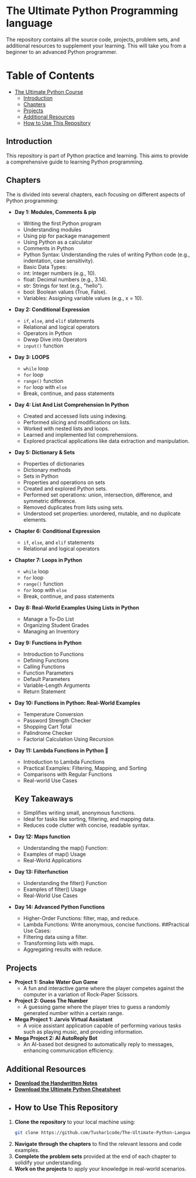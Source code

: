 # The Ultimate Python Programming language
The repository contains all the source code, projects, problem sets, and additional resources to supplement your learning. This will take you from a beginner to an advanced Python programmer.
# Table of Contents
- [The Ultimate Python Course](#the-ultimate-python-course)
  - [Introduction](#introduction)
  - [Chapters](#chapters)
  - [Projects](#projects)
  - [Additional Resources](#additional-resources)
  - [How to Use This Repository](#how-to-use-this-repository)

## Introduction

This repository is part of Python practice and learning. This aims to provide a comprehensive guide to learning Python programming.

## Chapters

The is divided into several chapters, each focusing on different aspects of Python programming:

- **Day 1: Modules, Comments & pip**
  - Writing the first Python program
  - Understanding modules
  - Using pip for package management
  - Using Python as a calculator
  - Comments in Python
  - Python Syntax: Understanding the rules of writing Python code (e.g., indentation, case sensitivity).
  - Basic Data Types:
  - int: Integer numbers (e.g., 10).
  - float: Decimal numbers (e.g., 3.14).
  - str: Strings for text (e.g., "hello").
  - bool: Boolean values (True, False).
  - Variables: Assigning variable values (e.g., x = 10).

- **Day 2: Conditional Expression**
  - `if`, `else`, and `elif` statements
  - Relational and logical operators
  - Operators in Python
  - Dwwp Dive into Operators
  - `input()` function
    
- **Day 3: LOOPS**
  - `while` loop
  - `for` loop
  - `range()` function
  - `for` loop with `else`
  - Break, continue, and pass statements
    
- **Day 4: List And List Comprehension In Python**
  - Created and accessed lists using indexing.
  - Performed slicing and modifications on lists.
  - Worked with nested lists and loops.
  - Learned and implemented list comprehensions.
  - Explored practical applications like data extraction and manipulation.
    
- **Day 5: Dictionary & Sets**
  - Properties of dictionaries
  - Dictionary methods
  - Sets in Python
  - Properties and operations on sets
  - Created and explored Python sets.
  - Performed set operations: union, intersection, difference, and symmetric difference.
  - Removed duplicates from lists using sets.
  - Understood set properties: unordered, mutable, and no duplicate elements.
    
- **Chapter 6: Conditional Expression**
  - `if`, `else`, and `elif` statements
  - Relational and logical operators
- **Chapter 7: Loops in Python**
  - `while` loop
  - `for` loop
  - `range()` function
  - `for` loop with `else`
  - Break, continue, and pass statements

- **Day 8: Real-World Examples Using Lists in Python**
  - Manage a To-Do List
  - Organizing Student Grades
  - Managing an Inventory
    
- **Day 9: Functions in Python**
  - Introduction to Functions
  - Defining Functions
  - Calling Functions
  - Function Parameters
  - Default Parameters
  - Variable-Length Arguments
  - Return Statement
    
- **Day 10: Functions in Python: Real-World Examples**
  - Temperature Conversion
  - Password Strength Checker
  - Shopping Cart Total
  - Palindrome Checker
  - Factorial Calculation Using Recursion
    
- **Day 11: Lambda Functions in Python 🚀**
  - Introduction to Lambda Functions  
  - Practical Examples: Filtering, Mapping, and Sorting  
  - Comparisons with Regular Functions  
  - Real-world Use Cases
  ## Key Takeaways  
  - Simplifies writing small, anonymous functions.  
  - Ideal for tasks like sorting, filtering, and mapping data.  
  - Reduces code clutter with concise, readable syntax.  

- **Day 12: Maps function**
  - Understanding the map() Function:
  - Examples of map() Usage
  - Real-World Applications
 
- **Day 13: Filterfunction**
  - Understanding the filter() Function
  - Examples of filter() Usage
  - Real-World Use Cases

- **Day 14: Advanced Python Functions**
  - Higher-Order Functions: filter, map, and reduce.
  - Lambda Functions: Write anonymous, concise functions.
  ##Practical Use Cases:
  - Filtering data using a filter.
  - Transforming lists with maps.
  - Aggregating results with reduce.
  
 
## Projects

- **Project 1: Snake Water Gun Game**
  - A fun and interactive game where the player competes against the computer in a variation of Rock-Paper Scissors.
- **Project 2: Guess The Number**
  - A guessing game where the player tries to guess a randomly generated number within a certain range.
- **Mega Project 1: Jarvis Virtual Assistant**
  - A voice assistant application capable of performing various tasks such as playing music, and providing information.
- **Mega Project 2: AI AutoReply Bot**
  - An AI-based bot designed to automatically reply to messages, enhancing communication efficiency.

## Additional Resources

- **[Download the Handwritten Notes](https://www.codewithharry.com/notes)**
- **[Download the Ultimate Python Cheatsheet](https://www.codewithharry.com/blogpost/python-cheatsheet/)**
- ## How to Use This Repository

1. **Clone the repository** to your local machine using:
   ```sh
   git clone https://github.com/Tushar1code/The-Ultimate-Python-Language.git
   ```
2. **Navigate through the chapters** to find the relevant lessons and code examples.
3. **Complete the problem sets** provided at the end of each chapter to solidify your understanding.
4. **Work on the projects** to apply your knowledge in real-world scenarios.
